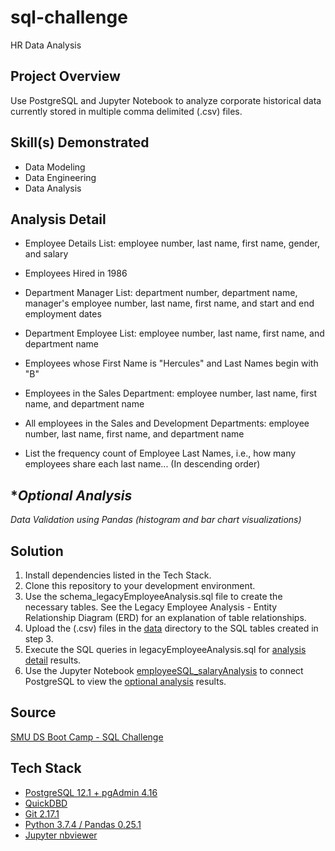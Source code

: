 # sql-challenge
HR Data Analysis

## Project Overview
Use PostgreSQL and Jupyter Notebook to analyze corporate historical data currently stored in multiple comma delimited (.csv) files.

## Skill(s) Demonstrated
- Data Modeling
- Data Engineering
- Data Analysis

## Analysis Detail
- Employee Details List:  employee number, last name, first name, gender, and salary

- Employees Hired in 1986

- Department Manager List:  department number, department name, manager's employee number, last name, first name, and start and end employment dates

- Department Employee List:  employee number, last name, first name, and department name

- Employees whose First Name is "Hercules" and Last Names begin with "B"

- Employees in the Sales Department:  employee number, last name, first name, and department name

- All employees in the Sales and Development Departments:  employee number, last name, first name, and department name

- List the frequency count of Employee Last Names, i.e., how many employees share each last name... (In descending order)

## **Optional Analysis*
*Data Validation using Pandas (histogram and bar chart visualizations)*

## Solution
1. Install dependencies listed in the Tech Stack.
2. Clone this repository to your development environment.
3. Use the schema_legacyEmployeeAnalysis.sql file to create the necessary tables.  See the Legacy Employee Analysis - Entity Relationship Diagram (ERD) for an explanation of table relationships.
4. Upload the (.csv) files in the [data](https://github.com/kirpatrick/sql-challenge/tree/master/EmployeeSQL/data) directory to the SQL tables created in step 3.
5. Execute the SQL queries in legacyEmployeeAnalysis.sql for [analysis detail](#Analysis-Detail) results.
6. Use the Jupyter Notebook [employeeSQL_salaryAnalysis](https://nbviewer.jupyter.org/github/kirpatrick/sql-challenge/blob/master/EmployeeSQL/employeeSQL_salaryAnalysis.ipynb) to connect PostgreSQL to view the [optional analysis](#Optional-Analysis) results.

## Source
[SMU DS Boot Camp - SQL Challenge](https://smu.bootcampcontent.com/SMU-Coding-Bootcamp/SMU-DAL-DATA-PT-11-2019-U-C/tree/master/02-Homework/09-SQL/Instructions)

## Tech Stack
- [PostgreSQL 12.1 + pgAdmin 4.16](https://www.postgresql.org/)
- [QuickDBD](https://app.quickdatabasediagrams.com/#/)
- [Git 2.17.1](https://git-scm.com/downloads)
- [Python 3.7.4 / Pandas 0.25.1](https://www.anaconda.com/distribution/)
- [Jupyter nbviewer](https://nbviewer.jupyter.org/)
